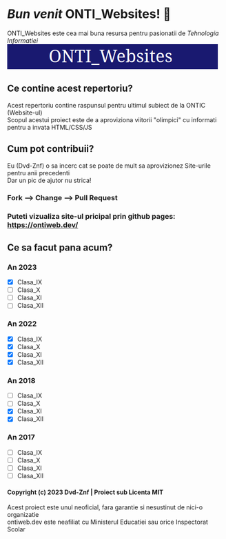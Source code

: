 # *Bun venit* ONTI_Websites! 🥇
ONTI_Websites este cea mai buna resursa pentru pasionatii de *Tehnologia Informatiei*  
![Screenshot](/static/Screenshot.png)  
## Ce contine acest repertoriu?
Acest repertoriu contine raspunsul pentru ultimul subiect de la ONTIC (Website-ul)  
Scopul acestui proiect este de a aproviziona viitorii "olimpici" cu informati pentru a invata HTML/CSS/JS
## Cum pot contribuii?
Eu (Dvd-Znf) o sa incerc cat se poate de mult sa aprovizionez Site-urile pentru anii precedenti  
Dar un pic de ajutor nu strica!  
### Fork --> Change --> Pull Request  

### Puteti vizualiza site-ul pricipal prin github pages: https://ontiweb.dev/
  
## Ce sa facut pana acum?
  
### An 2023   
- [X] Clasa_IX    
- [ ] Clasa_X    
- [ ] Clasa_XI    
- [ ] Clasa_XII    
  
### An 2022  
- [X] Clasa_IX  
- [X] Clasa_X  
- [X] Clasa_XI  
- [X] Clasa_XII  
  
### An 2018  
- [ ] Clasa_IX  
- [ ] Clasa_X  
- [X] Clasa_XI  
- [X] Clasa_XII  
  
### An 2017  
- [ ] Clasa_IX  
- [ ] Clasa_X  
- [ ] Clasa_XI  
- [ ] Clasa_XII  

#### Copyright (c) 2023 Dvd-Znf | Proiect sub Licenta MIT
Acest proiect este unul neoficial, fara garantie si nesustinut de nici-o organizatie     
ontiweb.dev este neafiliat cu Ministerul Educatiei sau orice Inspectorat Scolar  
         
